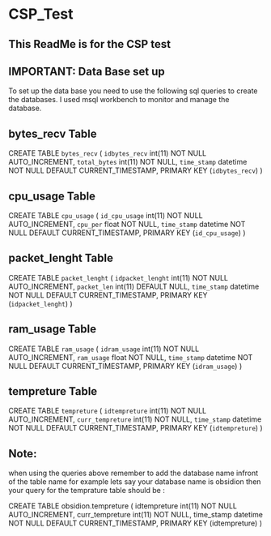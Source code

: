 # CSP_Test
This ReadMe is for the CSP test
-------------------------------


IMPORTANT: Data Base set up
----------------------------
To set up the data base you need to use the following sql queries to create the databases.
I used msql workbench to monitor and manage the database.


bytes_recv Table
---------------------------
CREATE TABLE `bytes_recv` (
  `idbytes_recv` int(11) NOT NULL AUTO_INCREMENT,
  `total_bytes` int(11) NOT NULL,
  `time_stamp` datetime NOT NULL DEFAULT CURRENT_TIMESTAMP,
  PRIMARY KEY (`idbytes_recv`)
) 


cpu_usage Table
----------------
CREATE TABLE `cpu_usage` (
  `id_cpu_usage` int(11) NOT NULL AUTO_INCREMENT,
  `cpu_per` float NOT NULL,
  `time_stamp` datetime NOT NULL DEFAULT CURRENT_TIMESTAMP,
  PRIMARY KEY (`id_cpu_usage`)
) 


packet_lenght Table
-------------------
CREATE TABLE `packet_lenght` (
  `idpacket_lenght` int(11) NOT NULL AUTO_INCREMENT,
  `packet_len` int(11) DEFAULT NULL,
  `time_stamp` datetime NOT NULL DEFAULT CURRENT_TIMESTAMP,
  PRIMARY KEY (`idpacket_lenght`)
) 

ram_usage Table
----------------
CREATE TABLE `ram_usage` (
  `idram_usage` int(11) NOT NULL AUTO_INCREMENT,
  `ram_usage` float NOT NULL,
  `time_stamp` datetime NOT NULL DEFAULT CURRENT_TIMESTAMP,
  PRIMARY KEY (`idram_usage`)
) 

tempreture Table
-----------------
CREATE TABLE `tempreture` (
  `idtempreture` int(11) NOT NULL AUTO_INCREMENT,
  `curr_tempreture` int(11) NOT NULL,
  `time_stamp` datetime NOT NULL DEFAULT CURRENT_TIMESTAMP,
  PRIMARY KEY (`idtempreture`)
) 

Note:
------------------
when using the queries above remember to add the database name infront of the table name for example lets say your database name is obsidion then your query for the temprature table should be :

CREATE TABLE obsidion.tempreture ( idtempreture int(11) NOT NULL AUTO_INCREMENT, curr_tempreture int(11) NOT NULL, time_stamp datetime NOT NULL DEFAULT CURRENT_TIMESTAMP, PRIMARY KEY (idtempreture) )
